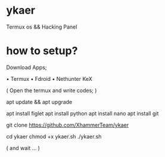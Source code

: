 # ykaer

Termux os &amp;&amp; Hacking Panel

# how to setup?

Download Apps;

• Termux
• Fdroid
• Nethunter KeX

( Open the termux and write codes; )

apt update && apt upgrade

apt install figlet
apt install python
apt install nano
apt install git

git clone https://github.com/XhammerTeam/ykaer

cd ykaer
chmod +x ykaer.sh
./ykaer.sh

( and wait ... )
